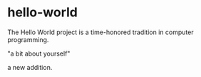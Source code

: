 # hello-world
The Hello World project is a time-honored tradition in computer programming.

"a bit about yourself"

a new addition.